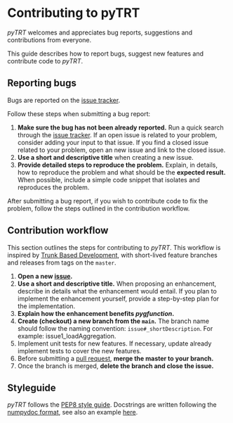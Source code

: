# Contributing to pyTRT

*pyTRT* welcomes and appreciates bug reports, suggestions and
contributions from everyone.

This guide describes how to report bugs, suggest new features and
contribute code to *pyTRT*.

## Reporting bugs

Bugs are reported on the
[issue tracker](https://github.com/wouterpeere/pyTRT/issues).

Follow these steps when submitting a bug report:

1. **Make sure the bug has not been already reported.** Run a quick search
   through the [issue tracker](https://github.com/wouterpeere/pyTRT/issues).
   If an open issue is related to your problem, consider adding your input to that
   issue. If you find a closed issue related to your problem, open an new issue
   and link to the closed issue.
2. **Use a short and descriptive title** when creating a new issue.
3. **Provide detailed steps to reproduce the problem.** Explain, in details,
   how to reproduce the problem and what should be the **expected result.** When
   possible, include a simple code snippet that isolates and reproduces the
   problem.

After submitting a bug report, if you wish to contribute code to fix the
problem, follow the steps outlined in the contribution workflow.

## Contribution workflow

This section outlines the steps for contributing to *pyTRT*. This workflow
is inspired by [Trunk Based Development](https://trunkbaseddevelopment.com/), with
short-lived feature branches and releases from tags on the `master`.

1. **Open a new [issue](https://github.com/MassimoCimmino/pygfunction/issues).**
2. **Use a short and descriptive title.** When proposing an enhancement,
   describe in details what the enhancement would entail. If you plan to implement
   the enhancement yourself, provide a step-by-step plan for the implementation.
3. **Explain how the enhancement benefits _pygfunction_.**
4. **Create (checkout) a new branch from the `main`.** The branch name should
   follow the naming convention: `issue#_shortDescription`. For example:
   issue1_loadAggregation.
5. Implement unit tests for new features. If necessary, update already
   implement tests to cover the new features.
6. Before submitting a
   [pull request](https://github.com/wouterpeere/pyTRT/pulls), **merge
   the master to your branch.**
7. Once the branch is merged, **delete the branch and close the issue.**

## Styleguide

*pyTRT* follows the
[PEP8 style guide](https://www.python.org/dev/peps/pep-0008).
Docstrings are written following the
[numpydoc format](https://github.com/numpy/numpy/blob/master/doc/example.py),
see also an example
[here](https://sphinxcontrib-napoleon.readthedocs.io/en/latest/example_numpy.html).